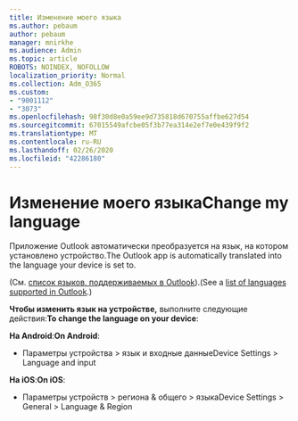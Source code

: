 ```yaml
---
title: Изменение моего языка
ms.author: pebaum
author: pebaum
manager: mnirkhe
ms.audience: Admin
ms.topic: article
ROBOTS: NOINDEX, NOFOLLOW
localization_priority: Normal
ms.collection: Adm_O365
ms.custom:
- "9001112"
- "3073"
ms.openlocfilehash: 98f30d8e0a59ee9d735818d670755affbe627d54
ms.sourcegitcommit: 67015549afcbe05f3b77ea314e2ef7e0e439f9f2
ms.translationtype: MT
ms.contentlocale: ru-RU
ms.lasthandoff: 02/26/2020
ms.locfileid: "42286180"
---
```

# <a name="change-my-language"></a><span data-ttu-id="af6b7-102">Изменение моего языка</span><span class="sxs-lookup"><span data-stu-id="af6b7-102">Change my language</span></span>

<span data-ttu-id="af6b7-103">Приложение Outlook автоматически преобразуется на язык, на котором установлено устройство.</span><span class="sxs-lookup"><span data-stu-id="af6b7-103">The Outlook app is automatically translated into the language your device is set to.</span></span> 

<span data-ttu-id="af6b7-104">(См. [список языков, поддерживаемых в Outlook](https://acompli.helpshift.com/a/outlook/?s=general-questions&f=in-which-languages-is-your-app-translated)).</span><span class="sxs-lookup"><span data-stu-id="af6b7-104">(See a [list of languages supported in Outlook](https://acompli.helpshift.com/a/outlook/?s=general-questions&f=in-which-languages-is-your-app-translated).)</span></span> 

<span data-ttu-id="af6b7-105">**Чтобы изменить язык на устройстве,** выполните следующие действия:</span><span class="sxs-lookup"><span data-stu-id="af6b7-105">**To change the language on your device**:</span></span> 

<span data-ttu-id="af6b7-106">**На Android**:</span><span class="sxs-lookup"><span data-stu-id="af6b7-106">**On Android**:</span></span> 

- <span data-ttu-id="af6b7-107">Параметры устройства > язык и входные данные</span><span class="sxs-lookup"><span data-stu-id="af6b7-107">Device Settings > Language and input</span></span> 

<span data-ttu-id="af6b7-108">**На iOS**:</span><span class="sxs-lookup"><span data-stu-id="af6b7-108">**On iOS**:</span></span> 

- <span data-ttu-id="af6b7-109">Параметры устройств > региона & общего > языка</span><span class="sxs-lookup"><span data-stu-id="af6b7-109">Device Settings > General > Language & Region</span></span> 
